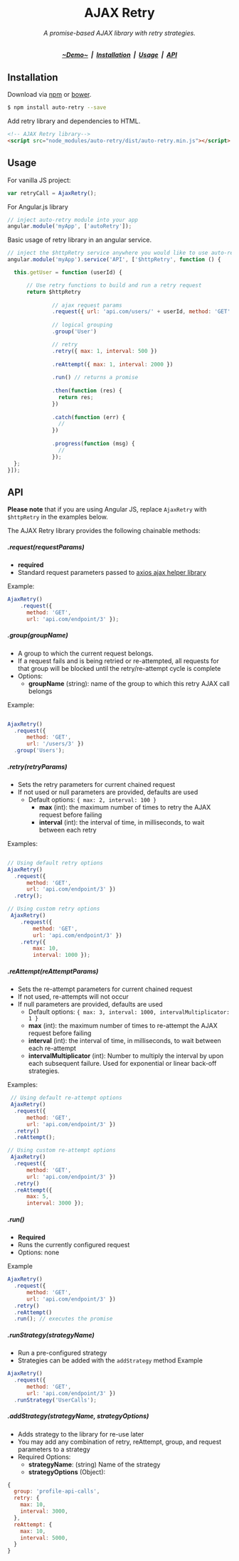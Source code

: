 <br/>
<h1 align="center">AJAX Retry</h1>

<h6 align="center">
  A promise-based AJAX library with retry strategies.
</h6>

<h5 align="center">
  <a href="#">~Demo~</a> &nbsp;|&nbsp; 
  <a href="#installation">Installation</a> &nbsp;|&nbsp; 
  <a href="#usage">Usage</a> &nbsp;|&nbsp;
  <a href="#api">API</a>  
</h5>

## Installation

Download via [npm]() or [bower]().

```sh
$ npm install auto-retry --save
```

Add retry library and dependencies to HTML.

```html
<!-- AJAX Retry library-->
<script src="node_modules/auto-retry/dist/auto-retry.min.js"></script>
```

## Usage

For vanilla JS project:
```javascript
var retryCall = AjaxRetry();
```

For Angular.js library
```javascript
// inject auto-retry module into your app
angular.module('myApp', ['autoRetry']);
```

Basic usage of retry library in an angular service.

```js
// inject the $httpRetry service anywhere you would like to use auto-retry
angular.module('myApp').service('API', ['$httpRetry', function () {

  this.getUser = function (userId) {

      // Use retry functions to build and run a retry request
      return $httpRetry
              
              // ajax request params
              .request({ url: 'api.com/users/' + userId, method: 'GET' })
              
              // logical grouping
              .group('User')

              // retry
              .retry({ max: 1, interval: 500 })
              
              .reAttempt({ max: 1, interval: 2000 })
              
              .run() // returns a promise
              
              .then(function (res) {
                return res;
              })
              
              .catch(function (err) {
                //
              })
              
              .progress(function (msg) {
                // 
              });
  };
}]);
```

## API

**Please note** that if you are using Angular JS, replace `AjaxRetry` with `$httpRetry` in the examples below.

The AJAX Retry library provides the following chainable methods:


##### .request(requestParams)
 * **required**
 * Standard request parameters passed to [axios ajax helper library](https://github.com/mzabriskie/axios)

 Example: 

```js
AjaxRetry()
    .request({
      method: 'GET', 
      url: 'api.com/endpoint/3' });
```

##### .group(groupName)
 * A group to which the current request belongs.
 * If a request fails and is being retried or re-attempted, all requests for that group will be blocked until the retry/re-attempt cycle is complete
 * Options:
   * **groupName** (string): name of the group to which this retry AJAX call belongs

 Example: 

```js

AjaxRetry()
  .request({ 
      method: 'GET', 
      url: '/users/3' })
  .group('Users');

```

##### .retry(retryParams)

 * Sets the retry parameters for current chained request
 * If not used or null parameters are provided, defaults are used
   * Default options: `` { max: 2, interval: 100 } ``
     * **max** (int): the maximum number of times to retry the AJAX request before failing
     * **interval** (int): the interval of time, in milliseconds, to wait between each retry

 Examples:

```js

// Using default retry options
AjaxRetry()
  .request({ 
      method: 'GET', 
      url: 'api.com/endpoint/3' })
  .retry();

// Using custom retry options
 AjaxRetry()
    .request({ 
        method: 'GET', 
        url: 'api.com/endpoint/3' })
    .retry({ 
        max: 10, 
        interval: 1000 });
```

##### .reAttempt(reAttemptParams)
 * Sets the re-attempt parameters for current chained request
 * If not used, re-attempts will not occur
 * If null parameters are provided, defaults are used
   * Default options: `` { max: 3, interval: 1000, intervalMultiplicator: 1 } ``
   * **max** (int): the maximum number of times to re-attempt the AJAX request before failing
   * **interval** (int): the interval of time, in milliseconds, to wait between each re-attempt
   * **intervalMultiplicator** (int): Number to multiply the interval by upon each subsequent failure. Used for exponential or linear back-off strategies.

 Examples:

```js
 // Using default re-attempt options
 AjaxRetry()
  .request({ 
      method: 'GET', 
      url: 'api.com/endpoint/3' })
  .retry()
  .reAttempt();

// Using custom re-attempt options
 AjaxRetry()
  .request({ 
      method: 'GET', 
      url: 'api.com/endpoint/3' })
  .retry()
  .reAttempt({
      max: 5,
      interval: 3000 });
```

##### .run()
 * **Required**
 * Runs the currently configured request
 * Options: none

 Example
```js
AjaxRetry()
  .request({ 
      method: 'GET', 
      url: 'api.com/endpoint/3' })
  .retry()
  .reAttempt()
  .run(); // executes the promise
```

##### .runStrategy(strategyName)
 * Run a pre-configured strategy
 * Strategies can be added with the `` addStrategy `` method
 Example

```js
AjaxRetry()
  .request({ 
      method: 'GET', 
      url: 'api.com/endpoint/3' })
  .runStrategy('UserCalls');
```

##### .addStrategy(strategyName, strategyOptions)
 * Adds strategy to the library for re-use later
 * You may add any combination of retry, reAttempt, group, and request parameters to a strategy
 * Required Options:
   * **strategyName**: (string) Name of the strategy
   * **strategyOptions** (Object):

```js
{
  group: 'profile-api-calls',
  retry: {
    max: 10,
    interval: 3000,
  },
  reAttempt: {
    max: 10,
    interval: 5000,
  }
}
```
